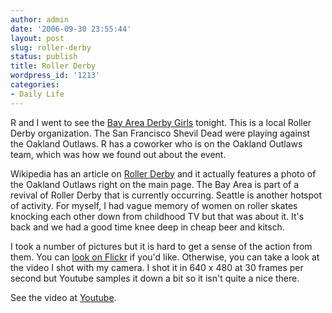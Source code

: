 ```yaml
---
author: admin
date: '2006-09-30 23:55:44'
layout: post
slug: roller-derby
status: publish
title: Roller Derby
wordpress_id: '1213'
categories:
- Daily Life
---
```

R and I went to see the <a href="http://bayareaderbygirls.com/">Bay Area Derby Girls</a> tonight. This is a local Roller Derby organization. The San Francisco Shevil Dead were playing against the Oakland Outlaws. R has a coworker who is on the Oakland Outlaws team, which was how we found out about the event.

Wikipedia has an article on <a href="http://en.wikipedia.org/wiki/Roller_derby">Roller Derby</a> and it actually features a photo of the Oakland Outlaws right on the main page. The Bay Area is part of a revival of Roller Derby that is currently occurring. Seattle is another hotspot of activity. For myself, I had vague memory of women on roller skates knocking each other down from childhood TV but that was about it. It's back and we had a good time knee deep in cheap beer and kitsch.

I took a number of pictures but it is hard to get a sense of the action from them. You can <a href="http://www.flickr.com/photos/albill/sets/72157594306894925/">look on Flickr</a> if you'd like. Otherwise, you can take a look at the video I shot with my camera. I shot it in 640 x 480 at 30 frames per second but Youtube samples it down a bit so it isn't quite a nice there.

See the video at <a href="http://www.youtube.com/watch?v=pR6Qu9-VIrI">Youtube</a>.
